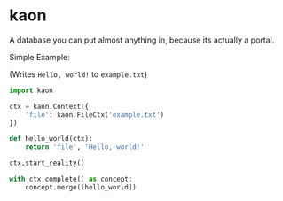 # kaon
A database you can put almost anything in, because its actually a portal. 

Simple Example:

(Writes `Hello, world!` to `example.txt`)

```python
import kaon

ctx = kaon.Context({
    'file': kaon.FileCtx('example.txt')
})

def hello_world(ctx):
    return 'file', 'Hello, world!'

ctx.start_reality()

with ctx.complete() as concept:
    concept.merge([hello_world])

```
